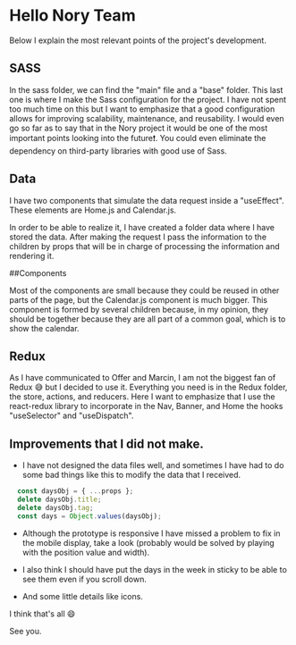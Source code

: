 # Hello Nory Team

Below I explain the most relevant points of the project's development.



<!-- I would like to add that I am not finished with all the details but I reached 7 hours of work and I think I have to be fair with the time 😬.  -->



## SASS

In the sass folder, we can find the "main" file and a "base" folder. This last one is where I make the Sass configuration for the project. I have not spent too much time on this but I want to emphasize that a good configuration allows for improving scalability, maintenance, and reusability. I would even go so far as to say that in the Nory project it would be one of the most important points looking into the future❗️. You could even eliminate the dependency on third-party libraries with good use of Sass.

## Data

I have two components that simulate the data request inside a "useEffect". These elements are Home.js and Calendar.js.

In order to be able to realize it, I have created a folder data where I have stored the data. After making the request I pass the information to the children by props that will be in charge of processing the information and rendering it.

##Components

Most of the components are small because they could be reused in other parts of the page, but the Calendar.js component is much bigger. This component is formed by several children because, in my opinion, they should be together because they are all part of a common goal, which is to show the calendar.

## Redux

As I have communicated to Offer and Marcin, I am not the biggest fan of Redux 😅 but I decided to use it. Everything you need is in the Redux folder, the store, actions, and reducers. Here I want to emphasize that I use the react-redux library to incorporate in the Nav, Banner, and Home the hooks "useSelector" and "useDispatch".

## Improvements that I did not make.

* I have not designed the data files well, and sometimes I have had to do some bad things like this to modify the data that I received.

```javascript
  const daysObj = { ...props };
  delete daysObj.title;
  delete daysObj.tag;
  const days = Object.values(daysObj);
```



* Although the prototype is responsive I have missed a problem to fix in the mobile display, take a look (probably would be solved by playing with the position value and width).

* I also think I should have put the days in the week in sticky to be able to see them even if you scroll down.

* And some little  details like icons.

I think that's all 😄

See you.

